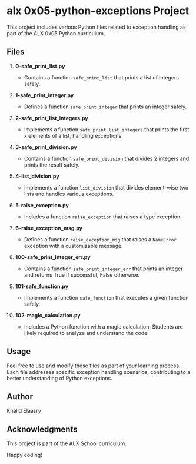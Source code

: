 # alx 0x05-python-exceptions Project

This project includes various Python files related to exception handling as part of the ALX 0x05 Python curriculum.

## Files

1. **0-safe_print_list.py**
    - Contains a function `safe_print_list` that prints a list of integers safely.

2. **1-safe_print_integer.py**
    - Defines a function `safe_print_integer` that prints an integer safely.

3. **2-safe_print_list_integers.py**
    - Implements a function `safe_print_list_integers` that prints the first `x` elements of a list, handling exceptions.

4. **3-safe_print_division.py**
    - Contains a function `safe_print_division` that divides 2 integers and prints the result safely.

5. **4-list_division.py**
    - Implements a function `list_division` that divides element-wise two lists and handles various exceptions.

6. **5-raise_exception.py**
    - Includes a function `raise_exception` that raises a type exception.

7. **6-raise_exception_msg.py**
    - Defines a function `raise_exception_msg` that raises a `NameError` exception with a customizable message.

8. **100-safe_print_integer_err.py**
    - Contains a function `safe_print_integer_err` that prints an integer and returns True if successful, False otherwise.

9. **101-safe_function.py**
    - Implements a function `safe_function` that executes a given function safely.

10. **102-magic_calculation.py**
    - Includes a Python function with a magic calculation. Students are likely required to analyze and understand the code.

## Usage

Feel free to use and modify these files as part of your learning process. Each file addresses specific exception handling scenarios, contributing to a better understanding of Python exceptions.

## Author

Khalid Elaasry

## Acknowledgments

This project is part of the ALX School curriculum.

Happy coding!

